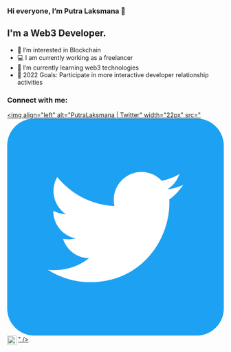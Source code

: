 ### Hi everyone, I’m Putra Laksmana 👋

## I'm a Web3 Developer.

- 👀 I’m interested in Blockchain
- 💻 I am currently working as a freelancer
- 🌱 I’m currently learning  web3 technologies
- 🥅 2022 Goals: Participate in more interactive developer relationship activities

### Connect with me:
[<img align="left" alt="PutraLaksmana | Twitter" width="22px" src="<?xml version="1.0" ?><!DOCTYPE svg  PUBLIC '-//W3C//DTD SVG 1.1//EN'  'http://www.w3.org/Graphics/SVG/1.1/DTD/svg11.dtd'><svg height="100%" style="fill-rule:evenodd;clip-rule:evenodd;stroke-linejoin:round;stroke-miterlimit:2;" version="1.1" viewBox="0 0 512 512" width="100%" xml:space="preserve" xmlns="http://www.w3.org/2000/svg" xmlns:serif="http://www.serif.com/" xmlns:xlink="http://www.w3.org/1999/xlink"><g><path d="M448,512l-384,0c-35.328,0 -64,-28.672 -64,-64l0,-384c0,-35.328 28.672,-64 64,-64l384,0c35.328,0 64,28.672 64,64l0,384c0,35.328 -28.672,64 -64,64Z" id="Dark_Blue" style="fill:#1da1f2;fill-rule:nonzero;"/><path d="M196.608,386.048c120.704,0 186.752,-100.096 186.752,-186.752c0,-2.816 0,-5.632 -0.128,-8.448c12.8,-9.216 23.936,-20.864 32.768,-34.048c-11.776,5.248 -24.448,8.704 -37.76,10.368c13.568,-8.064 23.936,-20.992 28.928,-36.352c-12.672,7.552 -26.752,12.928 -41.728,15.872c-12.032,-12.8 -29.056,-20.736 -47.872,-20.736c-36.224,0 -65.664,29.44 -65.664,65.664c0,5.12 0.64,10.112 1.664,14.976c-54.528,-2.688 -102.912,-28.928 -135.296,-68.608c-5.632,9.728 -8.832,20.992 -8.832,33.024c0,22.784 11.648,42.88 29.184,54.656c-10.752,-0.384 -20.864,-3.328 -29.696,-8.192l0,0.896c0,31.744 22.656,58.368 52.608,64.384c-5.504,1.536 -11.264,2.304 -17.28,2.304c-4.224,0 -8.32,-0.384 -12.288,-1.152c8.32,26.112 32.64,45.056 61.312,45.568c-22.528,17.664 -50.816,28.16 -81.536,28.16c-5.248,0 -10.496,-0.256 -15.616,-0.896c28.928,18.432 63.488,29.312 100.48,29.312" id="Logo__x2014__FIXED" style="fill:#fff;fill-rule:nonzero;"/></g></svg>" />](https://twitter.com/putralaksmana_)
[<img align="left" alt="PutraLaksmana | LinkedIn" width="22px" src="https://cdn.jsdelivr.net/npm/simple-icons@v3/icons/linkedin.svg" />](https://www.linkedin.com/in/putra-laksmana-8b6079190/)

<br />

<!---
PutraLaksmana/PutraLaksmana is a ✨ special ✨ repository because its `README.md` (this file) appears on your GitHub profile.
You can click the Preview link to take a look at your changes.
--->
